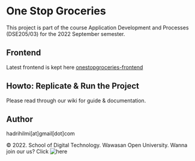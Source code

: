 # One Stop Groceries

This project is part of the course Application Development and Processes (DSE205/03) for the 2022 September semester. 

## Frontend

Latest frontend is kept here [onestopgroceries-frontend](https://github.com/hadrihl/onestopgroceries-frontend)

## Howto: Replicate & Run the Project

Please read through our wiki for guide & documentation. 

## Author

hadrihilmi[at]gmail[dot]com

&copy; 2022. School of Digital Technology. Wawasan Open University. Wanna join our us? Click ![here](https://www.wou.edu.my/programmes/school-of-digital-technology/bachelor-in-software-engineering-honours-application-development/) 